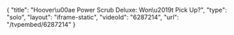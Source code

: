 {
    "title": "Hoover\u00ae Power Scrub Deluxe: Won\u2019t Pick Up?",
    "type": "solo",
    "layout": "iframe-static",
    "videoId": "6287214",
    "url": "\/tvpembed\/6287214"
}